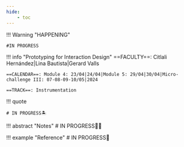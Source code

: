 ```yaml
---
hide:
    - toc
---
```


!!! Warning "HAPPENING"  
    
    #IN PROGRESS

!!! info "Prototyping for Interaction Design"
    ==FACULTY==: Citlali Hernández|Lina Bautista|Gerard Valls
    
    ==CALENDAR==: Module 4: 23/04|24/04|Module 5: 29/04|30/04|Micro-challenge III: 07-08-09-10/05|2024

    ==TRACK==: Instrumentation

!!! quote

    # IN PROGRESS🏝️
    
    
!!! abstract "Notes"
    # IN PROGRESS😶‍🌫️

   

!!! example "Reference"
    # IN PROGRESS🧐
